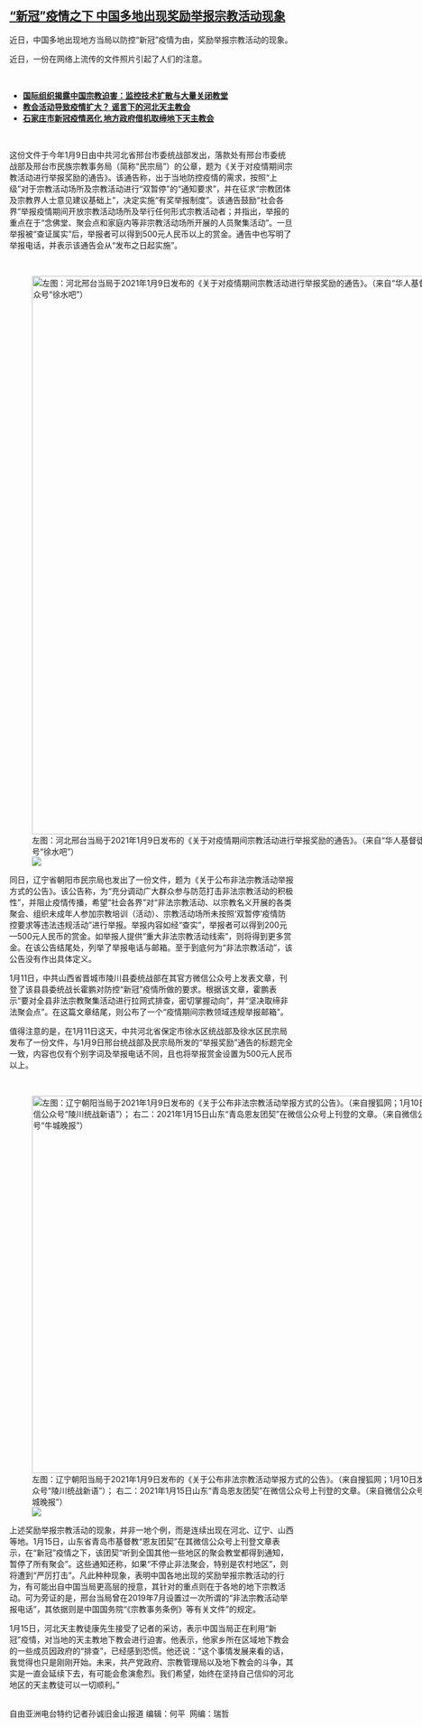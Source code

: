 <!--1610726008000-->
[“新冠”疫情之下  中国多地出现奖励举报宗教活动现象](https://www.rfa.org/mandarin/yataibaodao/shehui/sc-01152021083000.html)
------

<p></p><p>近日，中国多地出现地方当局以防控“新冠”疫情为由，奖励举报宗教活动的现象。</p><p>近日，一份在网络上流传的文件照片引起了人们的注意。</p><p><br/></p><ul><li><strong><a href="https://www.rfa.org/mandarin/yataibaodao/shehui/sc-01142021141532.html">国际组织揭露中国宗教迫害：监控技术扩散与大量关闭教堂</a></strong></li><li><strong><a href="https://www.rfa.org/mandarin/yataibaodao/shehui/sc-01112021143331.html">教会活动导致疫情扩大？ 谣言下的河北天主教会</a></strong></li><li><a href="https://www.rfa.org/mandarin/Xinwen/3-01092021111946.html"><strong>石家庄市新冠疫情恶化 地方政府借机取缔地下天主教会</strong></a></li></ul><p><br/></p><p>这份文件于今年1月9日由中共河北省邢台市委统战部发出，落款处有邢台市委统战部及邢台市民族宗教事务局（简称“民宗局”）的公章，题为《关于对疫情期间宗教活动进行举报奖励的通告》。该通告称，出于当地防控疫情的需求，按照“上级”对于宗教活动场所及宗教活动进行“双暂停”的“通知要求”，并在征求“宗教团体及宗教界人士意见建议基础上”，决定实施“有奖举报制度”。该通告鼓励“社会各界”举报疫情期间开放宗教活动场所及举行任何形式宗教活动者；并指出，举报的重点在于“念佛堂、聚会点和家庭内等非宗教活动场所开展的人员聚集活动”。一旦举报被“查证属实”后，举报者可以得到500元人民币以上的赏金。通告中也写明了举报电话，并表示该通告会从“发布之日起实施”。</p><p><br/></p><p><figure class="image-richtext image-inline captioned" style="width:1500px;"><img alt="左图：河北邢台当局于2021年1月9日发布的《关于对疫情期间宗教活动进行举报奖励的通告》。（来自“华人基督徒公义团契”推特）；右图：河北徐水当局于2021年1月11日发布的《关于对疫情期间宗教活动进行举报奖励的通告》。（来自微信公众号“徐水吧”）" height="989" src="https://www.rfa.org/mandarin/yataibaodao/shehui/sc-01152021083000.html/m0115-sc1-4.jpg/@@images/4cac4c56-ccc0-40f8-b0d4-f81477287149.jpeg" title="M0115-SC1-4.jpg" width="1500"/><figcaption class="image-caption">左图：河北邢台当局于2021年1月9日发布的《关于对疫情期间宗教活动进行举报奖励的通告》。（来自“华人基督徒公义团契”推特）；右图：河北徐水当局于2021年1月11日发布的《关于对疫情期间宗教活动进行举报奖励的通告》。（来自微信公众号“徐水吧”）</figcaption><small></small><div id="zoomattribute"><a data-caption="左图：河北邢台当局于2021年1月9日发布的《关于对疫情期间宗教活动进行举报奖励的通告》。（来自“华人基督徒公义团契”推特）；右图：河北徐水当局于2021年1月11日发布的《关于对疫情期间宗教活动进行举报奖励的通告》。（来自微信公众号“徐水吧”）" data-fancybox="" href="https://www.rfa.org/mandarin/yataibaodao/shehui/sc-01152021083000.html/m0115-sc1-4.jpg" id="single_image" title="左图：河北邢台当局于2021年1月9日发布的《关于对疫情期间宗教活动进行举报奖励的通告》。（来自“华人基督徒公义团契”推特）；右图：河北徐水当局于2021年1月11日发布的《关于对疫情期间宗教活动进行举报奖励的通告》。（来自微信公众号“徐水吧”）"><img src="/++plone++rfa-resources/img/icon-zoom.png"/></a></div></figure></p><p>同日，辽宁省朝阳市民宗局也发出了一份文件，题为《关于公布非法宗教活动举报方式的公告》。该公告称，为“充分调动广大群众参与防范打击非法宗教活动的积极性”，并阻止疫情传播，希望“社会各界”对“非法宗教活动、以宗教名义开展的各类聚会、组织未成年人参加宗教培训（活动）、宗教活动场所未按照‘双暂停’疫情防控要求等违法违规活动”进行举报。举报内容如经“查实”，举报者可以得到200元—500元人民币的赏金。如举报人提供“重大非法宗教活动线索”，则将得到更多赏金。在该公告结尾处，列举了举报电话与邮箱。至于到底何为“非法宗教活动”，该公告没有作出具体定义。</p><p>1月11日，中共山西省晋城市陵川县委统战部在其官方微信公众号上发表文章，刊登了该县县委统战长霍鹏对防控“新冠”疫情所做的要求。根据该文章，霍鹏表示“要对全县非法宗教聚集活动进行拉网式排查，密切掌握动向”，并“坚决取缔非法聚会点”。在这篇文章结尾，则公布了一个“疫情期间宗教领域违规举报邮箱”。</p><p>值得注意的是，在1月11日这天，中共河北省保定市徐水区统战部及徐水区民宗局发布了一份文件，与1月9日邢台统战部及民宗局所发的“举报奖励”通告的标题完全一致，内容也仅有个别字词及举报电话不同，且也将举报赏金设置为500元人民币以上。</p><p><br/></p><p><figure class="image-richtext image-inline captioned" style="width:1617px;"><img alt="左图：辽宁朝阳当局于2021年1月9日发布的《关于公布非法宗教活动举报方式的公告》。（来自搜狐网；1月10日发布于搜狐网，文件落款为1月9日）； 左二：2021年1月11日，山西陵川县统战部部长霍鹏要求排查、取缔所谓“非法宗教活动”的讲话内容。（来自微信公众号“陵川统战新语”）； 右二：2021年1月15日山东“青岛恩友团契”在微信公众号上刊登的文章。（来自微信公众号“青岛恩友团契”）； 右图：2019年7月，河北邢台当局称根据中国国务院《宗教事务条例》设立所谓的“非法宗教活动举报电话。”（来自微信公众号“牛城晚报”）" height="669" src="https://www.rfa.org/mandarin/yataibaodao/shehui/sc-01152021083000.html/m0115-sc2-3-5-6.jpg/@@images/de6375af-bbcb-4183-8e9f-1321f307e84b.jpeg" title="M0115-SC2-3-5-6.jpg" width="1617"/><figcaption class="image-caption">左图：辽宁朝阳当局于2021年1月9日发布的《关于公布非法宗教活动举报方式的公告》。（来自搜狐网；1月10日发布于搜狐网，文件落款为1月9日）； 左二：2021年1月11日，山西陵川县统战部部长霍鹏要求排查、取缔所谓“非法宗教活动”的讲话内容。（来自微信公众号“陵川统战新语”）； 右二：2021年1月15日山东“青岛恩友团契”在微信公众号上刊登的文章。（来自微信公众号“青岛恩友团契”）； 右图：2019年7月，河北邢台当局称根据中国国务院《宗教事务条例》设立所谓的“非法宗教活动举报电话。”（来自微信公众号“牛城晚报”）</figcaption><small></small><div id="zoomattribute"><a data-caption="左图：辽宁朝阳当局于2021年1月9日发布的《关于公布非法宗教活动举报方式的公告》。（来自搜狐网；1月10日发布于搜狐网，文件落款为1月9日）； 左二：2021年1月11日，山西陵川县统战部部长霍鹏要求排查、取缔所谓“非法宗教活动”的讲话内容。（来自微信公众号“陵川统战新语”）； 右二：2021年1月15日山东“青岛恩友团契”在微信公众号上刊登的文章。（来自微信公众号“青岛恩友团契”）； 右图：2019年7月，河北邢台当局称根据中国国务院《宗教事务条例》设立所谓的“非法宗教活动举报电话。”（来自微信公众号“牛城晚报”）" data-fancybox="" href="https://www.rfa.org/mandarin/yataibaodao/shehui/sc-01152021083000.html/m0115-sc2-3-5-6.jpg" id="single_image" title="左图：辽宁朝阳当局于2021年1月9日发布的《关于公布非法宗教活动举报方式的公告》。（来自搜狐网；1月10日发布于搜狐网，文件落款为1月9日）； 左二：2021年1月11日，山西陵川县统战部部长霍鹏要求排查、取缔所谓“非法宗教活动”的讲话内容。（来自微信公众号“陵川统战新语”）； 右二：2021年1月15日山东“青岛恩友团契”在微信公众号上刊登的文章。（来自微信公众号“青岛恩友团契”）； 右图：2019年7月，河北邢台当局称根据中国国务院《宗教事务条例》设立所谓的“非法宗教活动举报电话。”（来自微信公众号“牛城晚报”）"><img src="/++plone++rfa-resources/img/icon-zoom.png"/></a></div></figure></p><p></p><p>上述奖励举报宗教活动的现象，并非一地个例，而是连续出现在河北、辽宁、山西等地。1月15日，山东省青岛市基督教“恩友团契”在其微信公众号上刊登文章表示，在“新冠”疫情之下，该团契“听到全国其他一些地区的聚会教堂都得到通知，暂停了所有聚会”。这些通知还称，如果“不停止非法聚会，特别是农村地区”，则将遭到“严厉打击”。凡此种种现象，表明中国各地出现的奖励举报宗教活动的行为，有可能出自中国当局更高层的授意，其针对的重点则在于各地的地下宗教活动。可为旁证的是，邢台当局曾在2019年7月设置过一次所谓的“非法宗教活动举报电话”，其依据则是中国国务院“《宗教事务条例》等有关文件”的规定。</p><p>1月15日，河北天主教徒康先生接受了记者的采访，表示中国当局正在利用“新冠”疫情，对当地的天主教地下教会进行迫害。他表示，他家乡所在区域地下教会的一些成员因政府的“排查”，已经感到恐慌。他还说：“这个事情发展来看的话，我觉得也只是刚刚开始。未来，共产党政府、宗教管理局以及地下教会的斗争，其实是一直会延续下去，有可能会愈演愈烈。我们希望，始终在坚持自己信仰的河北地区的天主教徒可以一切顺利。”</p><p><br/>自由亚洲电台特约记者孙诚旧金山报道 编辑：何平  网编：瑞哲</p>
